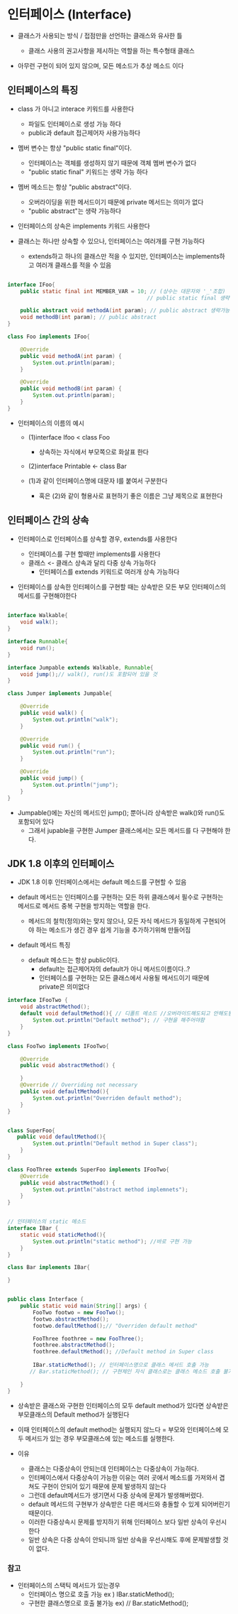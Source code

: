 # 인터페이스 (Interface)

- 클래스가 사용되는 방식 / 접점만을 선언하는 클래스와 유사한 틀
    - 클래스 사용의 권고사항을 제시하는 역할을 하는 특수형태 클래스

- 아무런 구현이 되어 있지 않으며, 모든 메소드가 추상 메소드 이다

## 인터페이스의 특징

- class 가 아니고 interace 키워드를 사용한다
    - 파일도 인터페이스로 생성 가능 하다
    - public과 default 접근제어자 사용가능하다
    
- 멤버 변수는 항상 "public static final"이다.
    - 인터페이스는 객체를 생성하지 않기 때문에 객체 멤버 변수가 없다
    - "public static final" 키워드는 생략 가능 하다
    
- 멤버 메소드는 항상 "public abstract"이다.
    - 오버라이딩을 위한 메서드이기 때문에 private 메서드는 의미가 없다
    - "public abstract"는 생략 가능하다
    
- 인터페이스의 상속은 implements 키워드 사용한다

- 클래스는 하나만 상속할 수 있으나, 인터페이스는 여러개를 구현 가능하다
    - extends하고 하나의 클래스만 적을 수 있지만, 인터페이스는 implements하고  여러개 클래스를 적을 수 있음
     

```java

interface IFoo{
    public static final int MEMBER_VAR = 10; // (상수는 대문자와 '_'조합)
                                            // public static final 생략 가능

    public abstract void methodA(int param); // public abstract 생략가능
    void methodB(int param); // public abstract
}

class Foo implements IFoo{

    @Override
    public void methodA(int param) {
        System.out.println(param);
    }

    @Override
    public void methodB(int param) {
        System.out.println(param);
    }
}

```
- 인터페이스의 이름의 예시
    - (1)interface Ifoo < class Foo
        - 상속하는 자식에서 부모쪽으로 화살표 한다
        
    - (2)interface Printable <- class Bar
    
    - (1)과 같이 인터페이스명에 대문자 I를 붙여서 구분한다
        - 혹은 (2)와 같이 형용사로 표현하기 좋은 이름은 그냥 제목으로 표현한다


## 인터페이스 간의 상속

- 인터페이스로 인터페이스를 상속할 경우, extends를 사용한다
    - 인터페이스를 구현 할때만 implements를 사용한다
    - 클래스 <- 클래스 상속과 달리 다중 상속 가능하다
        - 인터페이스를 extends 키워드로 여러개 상속 가능하다
    
- 인터페이스를 상속한 인터페이스를 구현할 때는 상속받은 모든 부모 인터페이스의 메서드를 구현해야한다
    
```java
  
interface Walkable{
    void walk();
}

interface Runnable{
    void run();
}

interface Jumpable extends Walkable, Runnable{
    void jump();// walk(), run()도 포함되어 있을 것
}

class Jumper implements Jumpable{

    @Override
    public void walk() {
        System.out.println("walk");
    }

    @Override
    public void run() {
        System.out.println("run");
    }

    @Override
    public void jump() {
        System.out.println("jump");
    }
}
```

- Jumpable()에는 자신의 메서드인 jump(); 뿐아니라 상속받은 walk()와 run()도 포함되어 있다
    - 그래서 jupable을 구현한 Jumper 클래스에서는 모든 메서드를 다 구현해야 한다.
    

## JDK 1.8 이후의 인터페이스

- JDK 1.8 이후 인터페이스에서는 default 메소드를 구현할 수 있음

- default 메서드는 인터페이스를 구현하는 모든 하위 클래스에서 필수로 구현하는 메서드로 메서드 중복 구현을 방지하는 역할을 한다.
    - 메서드의 철학(정의)와는 맞지 않으나, 모든 자식 메서드가 동일하게 구현되어야 하는 메소드가 생긴 경우 쉽게 기능을 추가하기위해 만들어짐

- default 메서드 특징
    - default 메소드는 항상 public이다.
        - default는 접근제어자의 default가 아니 메서드이름이다..?
        - 인터페이스를 구현하는 모든 클래스에서 사용될 메서드이기 때문에 private은 의미없다



```java
interface IFooTwo {
    void abstractMethod();
    default void defaultMethod(){ // 디폴트 메소드 //오버라이드해도되고 안해도됨
        System.out.println("Default method"); // 구현을 해주어야함
    }
}

class FooTwo implements IFooTwo{

    @Override
    public void abstractMethod() {

    }
    @Override // Overriding not necessary
    public void defaultMethod(){
        System.out.println("Overriden default method");
    }
}


class SuperFoo{
   public void defaultMethod(){
        System.out.println("Default method in Super class");
    }
}

class FooThree extends SuperFoo implements IFooTwo{
    @Override
    public void abstractMethod() {
        System.out.println("abstract method implemnets");
    }
}


// 인터페이스의 static 메소드
interface IBar {
    static void staticMethod(){
        System.out.println("static method"); //바로 구현 가능
    }
}

class Bar implements IBar{

}


public class Interface {
    public static void main(String[] args) {
        FooTwo footwo = new FooTwo();
        footwo.abstractMethod();
        footwo.defaultMethod();// "Overriden default method"

        FooThree foothree = new FooThree();
        foothree.abstractMethod();
        foothree.defaultMethod(); //Default method in Super class
       
        IBar.staticMethod(); // 인터페이스명으로 클래스 메서드 호출 가능
       // Bar.staticMethod(); // 구현체인 자식 클래스로는 클래스 메소드 호출 불가능 //암기필요

    }
}
```

- 상속받은 클래스와 구현한 인터페이스의 모두 default method가 있다면 상속받은 부모클래스의 Default method가 실행된다
 - 이때 인터페이스의 default method는 실행되지 않느다 = 부모와 인터페이스에 모두 메서드가 있는 경우 부모클래스에 있는 메소드를 실행한다.

- 이유
  - 클래스는 다중상속이 안되는데 인터페이스는 다중상속이 가능하다. 
  - 인터페이스에서 다중상속이 가능한 이유는 여러 곳에서 메소드를 가져와서 겹쳐도 구현이 안되어 있기 때문에 문제 발생하지 않는다
  - 그런데 default메서드가 생기면서 다중 상속에 문제가 발생해버렸다.
  - default 메서드의 구현부가 상속받은 다른 메서드와 충돌할 수 있게 되어버린기 때문이다.
  - 이러한 다중상속시 문제를 방지하기 위해 인터페이스 보다 일반 상속이 우선시 한다
  - 일반 상속은 다중 상속이 안되니까 일반 상속을 우선시해도 후에 문제발생할 것이 없다.
  
 ### 참고
 
 - 인터페이스의 스택틱 메서드가 있는경우
    - 인터페이스 명으로 호출 가능 ex ) IBar.staticMethod();
    - 구현한 클래스명으로 호출 불가능 ex) // Bar.staticMethod();
        